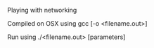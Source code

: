 Playing with networking

Compiled on OSX using
gcc <filename> [-o <filename.out>]

Run using
./<filename.out> [parameters]
